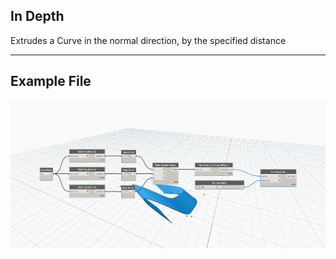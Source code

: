 ## In Depth
Extrudes a Curve in the normal direction, by the specified distance
___
## Example File

![Extrude (distance)](./Autodesk.DesignScript.Geometry.Curve.Extrude(distance)_img.jpg)

